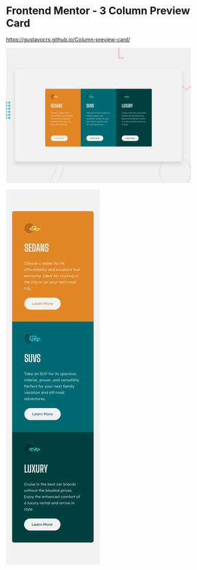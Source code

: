 # Frontend Mentor - 3 Column Preview Card

https://gustavocrs.github.io/Column-preview-card/

![Design preview for the 3-column preview card component coding challenge](./design/desktop-preview.jpg)

![Design preview for the 3-column preview card component coding challenge](./design/mobile-design.jpg)
